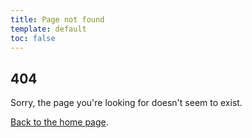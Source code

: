 ```yaml
---
title: Page not found
template: default
toc: false
---
```


## 404

Sorry, the page you're looking for doesn't seem to exist.

[Back to the home page](/).
